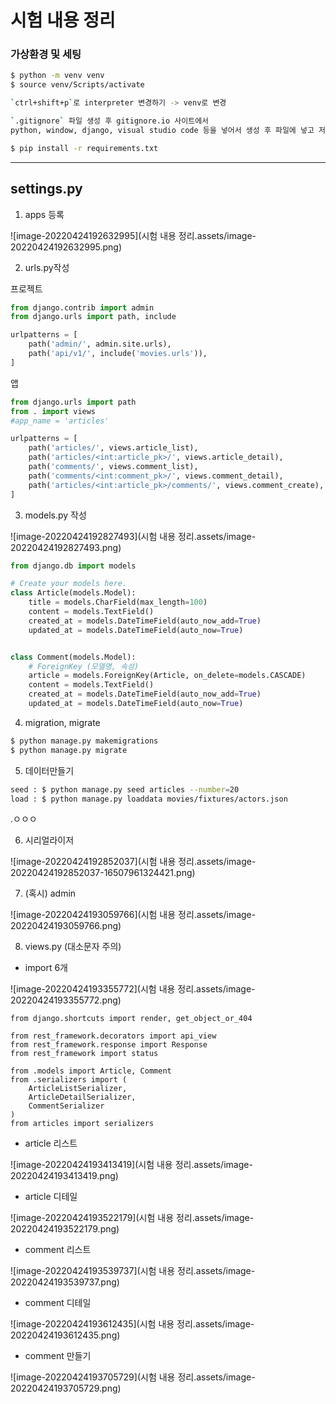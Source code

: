 # 시험 내용 정리

### 가상환경 및 세팅

```bash
$ python -m venv venv
$ source venv/Scripts/activate

`ctrl+shift+p`로 interpreter 변경하기 -> venv로 변경

`.gitignore` 파일 생성 후 gitignore.io 사이트에서 
python, window, django, visual studio code 등을 넣어서 생성 후 파일에 넣고 저장

$ pip install -r requirements.txt
```

---

## settings.py

1. apps 등록

![image-20220424192632995](시험 내용 정리.assets/image-20220424192632995.png)



2. urls.py작성

프로젝트

``` python
from django.contrib import admin
from django.urls import path, include

urlpatterns = [
    path('admin/', admin.site.urls),
    path('api/v1/', include('movies.urls')),
]
```

앱

``` python
from django.urls import path
from . import views
#app_name = 'articles'

urlpatterns = [
    path('articles/', views.article_list),
    path('articles/<int:article_pk>/', views.article_detail),
    path('comments/', views.comment_list),
    path('comments/<int:comment_pk>/', views.comment_detail),
    path('articles/<int:article_pk>/comments/', views.comment_create),
]
```



3. models.py 작성

![image-20220424192827493](시험 내용 정리.assets/image-20220424192827493.png)

``` python
from django.db import models

# Create your models here.
class Article(models.Model):
    title = models.CharField(max_length=100)
    content = models.TextField()
    created_at = models.DateTimeField(auto_now_add=True)
    updated_at = models.DateTimeField(auto_now=True)


class Comment(models.Model):
    # ForeignKey (모델명, 속성)
    article = models.ForeignKey(Article, on_delete=models.CASCADE)
    content = models.TextField()
    created_at = models.DateTimeField(auto_now_add=True)
    updated_at = models.DateTimeField(auto_now=True)
```



4. migration, migrate

``` bash
$ python manage.py makemigrations
$ python manage.py migrate
```



5. 데이터만들기

``` bash
seed : $ python manage.py seed articles --number=20
load : $ python manage.py loaddata movies/fixtures/actors.json
```

.ㅇㅇㅇ

6. 시리얼라이저

![image-20220424192852037](시험 내용 정리.assets/image-20220424192852037-16507961324421.png)



7. (혹시) admin

![image-20220424193059766](시험 내용 정리.assets/image-20220424193059766.png)



8. views.py (대소문자 주의)

* import 6개

![image-20220424193355772](시험 내용 정리.assets/image-20220424193355772.png)

``` pyhon
from django.shortcuts import render, get_object_or_404

from rest_framework.decorators import api_view
from rest_framework.response import Response
from rest_framework import status

from .models import Article, Comment
from .serializers import (
    ArticleListSerializer, 
    ArticleDetailSerializer,
    CommentSerializer
)
from articles import serializers
```



* article 리스트 

![image-20220424193413419](시험 내용 정리.assets/image-20220424193413419.png)



* article 디테일 

![image-20220424193522179](시험 내용 정리.assets/image-20220424193522179.png)



* comment 리스트

![image-20220424193539737](시험 내용 정리.assets/image-20220424193539737.png)



* comment 디테일

![image-20220424193612435](시험 내용 정리.assets/image-20220424193612435.png)



* comment 만들기

![image-20220424193705729](시험 내용 정리.assets/image-20220424193705729.png)